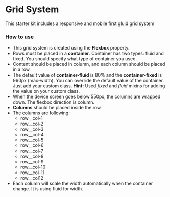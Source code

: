 # Grid System 

This starter kit includes a responsive and mobile first gluid grid system

### How to use

-  This grid system is created using the **Flexbox** property.
- Rows must be placed in a **container**. Container has two types: fluid and fixed. You should specify what type of container you used.
- Content should be placed in column, and each column should be placed in a row.
-  The default value of **container-fluid** is 80% and the **container-fixed** is 960px (max-width). You can override the default value of the container. Just add your custom class. **Hint:** Used *fixed* and *fluid* mixins for adding the value on your custom class.
- When the device screen goes below 550px, the columns are wrapped down. The flexbox direction is column.
- **Columns** should be placed inside the row.
- The columns are following:
	- row__col-1
	- row__col-2
	- row__col-3
	- row__col-4
	- row__col-5
	- row__col-6
	- row__col-7
	- row__col-8
	- row__col-9
	- row__col-10
	- row__col-11
	- row__col12
- Each column will scale the width automatically when the container change. It is using fluid for width.